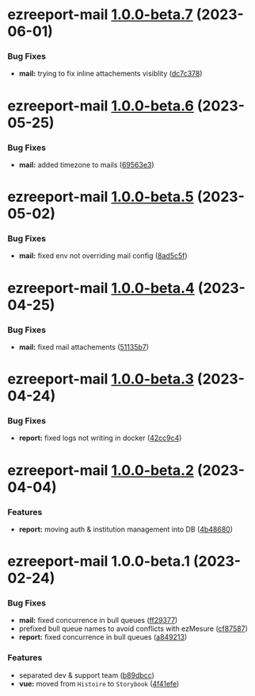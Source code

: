 # ezreeport-mail [1.0.0-beta.7](https://github.com/ezpaarse-project/ezreeport/compare/ezreeport-mail@1.0.0-beta.6...ezreeport-mail@1.0.0-beta.7) (2023-06-01)


### Bug Fixes

* **mail:** trying to fix inline attachements visiblity ([dc7c378](https://github.com/ezpaarse-project/ezreeport/commit/dc7c37890e0639c9e316e51466caba776bf1ca8e))

# ezreeport-mail [1.0.0-beta.6](https://github.com/ezpaarse-project/ezreeport/compare/ezreeport-mail@1.0.0-beta.5...ezreeport-mail@1.0.0-beta.6) (2023-05-25)


### Bug Fixes

* **mail:** added timezone to mails ([69563e3](https://github.com/ezpaarse-project/ezreeport/commit/69563e3b152b6bfa1077e8f0252a3e2026db9186))

# ezreeport-mail [1.0.0-beta.5](https://github.com/ezpaarse-project/ezreeport/compare/ezreeport-mail@1.0.0-beta.4...ezreeport-mail@1.0.0-beta.5) (2023-05-02)


### Bug Fixes

* **mail:** fixed env not overriding mail config ([8ad5c5f](https://github.com/ezpaarse-project/ezreeport/commit/8ad5c5f4fcd70072f1442ecfb717b8818dd11fd3))

# ezreeport-mail [1.0.0-beta.4](https://github.com/ezpaarse-project/ezreeport/compare/ezreeport-mail@1.0.0-beta.3...ezreeport-mail@1.0.0-beta.4) (2023-04-25)


### Bug Fixes

* **mail:** fixed mail attachements ([51135b7](https://github.com/ezpaarse-project/ezreeport/commit/51135b7dd3a2fbc2eb10b5683effb269afade5c7))

# ezreeport-mail [1.0.0-beta.3](https://github.com/ezpaarse-project/ezreeport/compare/ezreeport-mail@1.0.0-beta.2...ezreeport-mail@1.0.0-beta.3) (2023-04-24)


### Bug Fixes

* **report:** fixed logs not writing in docker ([42cc9c4](https://github.com/ezpaarse-project/ezreeport/commit/42cc9c4e98bc9b666856d7962ee8319d8b398ad0))

# ezreeport-mail [1.0.0-beta.2](https://github.com/ezpaarse-project/ezreeport/compare/ezreeport-mail@1.0.0-beta.1...ezreeport-mail@1.0.0-beta.2) (2023-04-04)


### Features

* **report:** moving auth & institution management into DB ([4b48680](https://github.com/ezpaarse-project/ezreeport/commit/4b4868073ebfd40f9fe992793a648ed76b8d5459))

# ezreeport-mail 1.0.0-beta.1 (2023-02-24)


### Bug Fixes

* **mail:** fixed concurrence in bull queues ([ff29377](https://github.com/ezpaarse-project/ezreeport/commit/ff2937700dc7c82b1fcfa4ddf6109919890d716b))
* prefixed bull queue names to avoid conflicts with ezMesure ([cf87587](https://github.com/ezpaarse-project/ezreeport/commit/cf875879a01638948b31619a1360df0ec91c83dd))
* **report:** fixed concurrence in bull queues ([a849213](https://github.com/ezpaarse-project/ezreeport/commit/a849213adb788e6fe646eacd8a9bb323c9455639))


### Features

* separated dev & support team ([b89dbcc](https://github.com/ezpaarse-project/ezreeport/commit/b89dbcc4ed599d9347e0e82b1df6dd895a455a77))
* **vue:** moved from `Histoire` to `Storybook` ([4f41efe](https://github.com/ezpaarse-project/ezreeport/commit/4f41efefcd75c063fbc5dbfc63f03d15c191fb6c))
